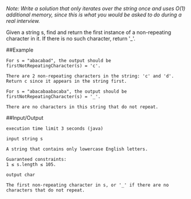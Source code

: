 *Note: Write a solution that only iterates over the string once and uses O(1) additional memory, since this is what you would be asked to do during a real interview.*

Given a string s, find and return the first instance of a non-repeating character in it. If there is no such character, return '_'.

##Example

    For s = "abacabad", the output should be
    firstNotRepeatingCharacter(s) = 'c'.

    There are 2 non-repeating characters in the string: 'c' and 'd'. Return c since it appears in the string first.

    For s = "abacabaabacaba", the output should be
    firstNotRepeatingCharacter(s) = '_'.

    There are no characters in this string that do not repeat.

##Input/Output

    execution time limit 3 seconds (java)

    input string s

    A string that contains only lowercase English letters.

    Guaranteed constraints:
    1 ≤ s.length ≤ 105.

    output char

    The first non-repeating character in s, or '_' if there are no characters that do not repeat.


